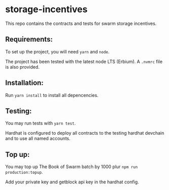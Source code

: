 # storage-incentives

This repo contains the contracts and tests for swarm storage incentives.

## Requirements:

To set up the project, you will need `yarn` and `node`.

The project has been tested with the latest node LTS (Erbium). A `.nvmrc` file is also provided.

## Installation:

Run `yarn install` to install all depencencies.

## Testing:

You may run tests with `yarn test`.

Hardhat is configured to deploy all contracts to the testing hardhat devchain and to use all named accounts.

## Top up:

You may top up The Book of Swarm batch by 1000 plur `npm run production:topup`.

Add your private key and getblock api key in the hardhat config.

